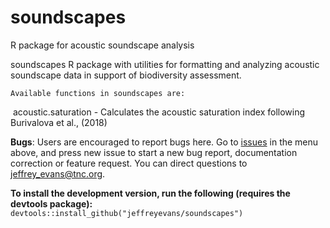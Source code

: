 # soundscapes
R package for acoustic soundscape analysis

soundscapes R package with utilities for formatting and analyzing acoustic soundscape data in support of biodiversity assessment.
    
    Available functions in soundscapes are:

​
          acoustic.saturation - Calculates the acoustic saturation index following Burivalova et al., (2018)
          
 **Bugs**: Users are encouraged to report bugs here. Go to [issues](https://github.com/jeffreyevans/spatialEco/issues) in the menu above, and press new issue to start a new bug report, documentation correction or feature request. You can direct questions to <jeffrey_evans@tnc.org>.

**To install the development version, run the following (requires the devtools package):**
`devtools::install_github("jeffreyevans/soundscapes")`
          
